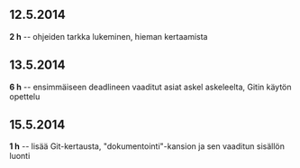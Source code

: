 ## 12.5.2014
**2 h** -- ohjeiden tarkka lukeminen, hieman kertaamista

## 13.5.2014
**6 h** -- ensimmäiseen deadlineen vaaditut asiat askel askeleelta, Gitin käytön opettelu

## 15.5.2014
**1 h** -- lisää Git-kertausta, "dokumentointi"-kansion ja sen vaaditun sisällön luonti
